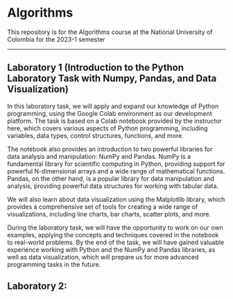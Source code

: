 # Algorithms

This repository is for the Algorithms course at the National University of Colombia for the 2023-1 semester

---

## Laboratory 1 (__Introduction to the Python Laboratory Task with Numpy, Pandas, and Data Visualization__)
In this laboratory task, we will apply and expand our knowledge of Python programming, using the Google Colab environment as our development platform. The task is based on a Colab notebook provided by the instructor here, which covers various aspects of Python programming, including variables, data types, control structures, functions, and more.

The notebook also provides an introduction to two powerful libraries for data analysis and manipulation: NumPy and Pandas. NumPy is a fundamental library for scientific computing in Python, providing support for powerful N-dimensional arrays and a wide range of mathematical functions. Pandas, on the other hand, is a popular library for data manipulation and analysis, providing powerful data structures for working with tabular data.

We will also learn about data visualization using the Matplotlib library, which provides a comprehensive set of tools for creating a wide range of visualizations, including line charts, bar charts, scatter plots, and more.

During the laboratory task, we will have the opportunity to work on our own examples, applying the concepts and techniques covered in the notebook to real-world problems. By the end of the task, we will have gained valuable experience working with Python and the NumPy and Pandas libraries, as well as data visualization, which will prepare us for more advanced programming tasks in the future.


## Laboratory 2:
